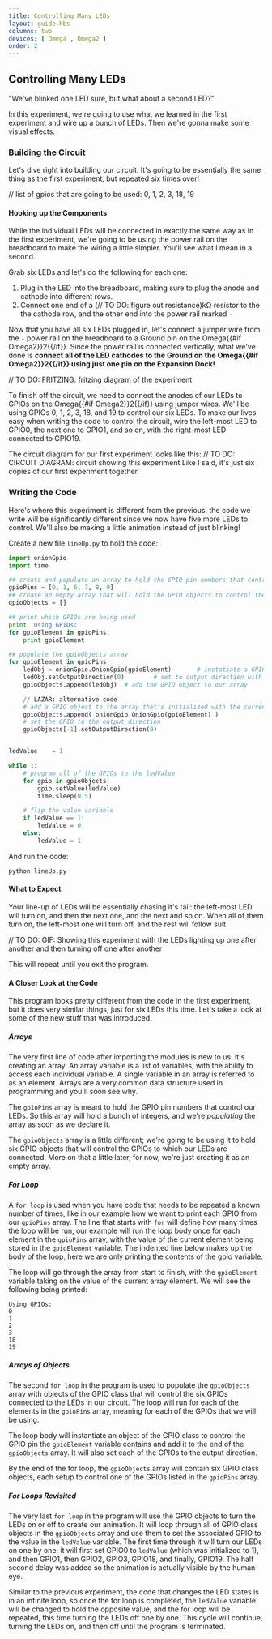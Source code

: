 ```yaml
---
title: Controlling Many LEDs
layout: guide.hbs
columns: two
devices: [ Omega , Omega2 ]
order: 2
---
```


## Controlling Many LEDs

"We've blinked one LED sure, but what about a second LED?"

In this experiment, we're going to use what we learned in the first experiment and wire up a bunch of LEDs. Then we're gonna make some visual effects.

### Building the Circuit

Let's dive right into building our circuit. It's going to be essentially the same thing as the first experiment, but repeated six times over!

// list of gpios that are going to be used: 0, 1, 2, 3, 18, 19



#### Hooking up the Components

While the individual LEDs will be connected in exactly the same way as in the first experiment, we're going to be using the power rail on the breadboard to make the wiring a little simpler. You'll see what I mean in a second.

Grab six LEDs and let's do the following for each one:
1. Plug in the LED into the breadboard, making sure to plug the anode and cathode into different rows.
2. Connect one end of a (// TO DO: figure out resistance)kΩ resistor to the the cathode row, and the other end into the power rail marked `-`

Now that you have all six LEDs plugged in, let's connect a jumper wire from the `-` power rail on the breadboard to a Ground pin on the Omega{{#if Omega2}}2{{/if}}. Since the power rail is connected vertically, what we've done is **connect all of the LED cathodes to the Ground on the Omega{{#if Omega2}}2{{/if}} using just one pin on the Expansion Dock!**

// TO DO: FRITZING: fritzing diagram of the experiment

To finish off the circuit, we need to connect the anodes of our LEDs to GPIOs on the Omega{{#if Omega2}}2{{/if}} using jumper wires. We'll be using GPIOs 0, 1, 2, 3, 18, and 19 to control our six LEDs. To make our lives easy when writing the code to control the circuit, wire the left-most LED to GPIO0, the next one to GPIO1, and so on, with the right-most LED connected to GPIO19.

The circuit diagram for our first experiment looks like this:
// TO DO: CIRCUIT DIAGRAM: circuit showing this experiment
Like I said, it's just six copies of our first experiment together.

### Writing the Code

Here's where this experiment is different from the previous, the code we write will be significantly different since we now have five more LEDs to control. We'll also be making a little animation instead of just blinking!

Create a new file `lineUp.py` to hold the code:
``` python
import onionGpio
import time

## create and populate an array to hold the GPIO pin numbers that control the LEDs
gpioPins = [0, 1, 6, 7, 8, 9]
## create an empty array that will hold the GPIO objects to control the LEDs
gpioObjects = []

## print which GPIOs are being used
print 'Using GPIOs:'
for gpioElement in gpioPins:
	print gpioElement

## populate the gpioObjects array
for gpioElement in gpioPins:
	ledObj = onionGpio.OnionGpio(gpioElement)		# instatiate a GPIO object for this gpio pin
	ledObj.setOutputDirection(0)		# set to output direction with zero being the default value
	gpioObjects.append(ledObj)	# add the GPIO object to our array

	// LAZAR: alternative code
	# add a GPIO object to the array that's initialized with the current GPIO pin number
	gpioObjects.append( onionGpio.OnionGpio(gpioElement) )
	# set the GPIO to the output direction
	gpioObjects[-1].setOutputDirection(0)


ledValue 	= 1

while 1:
	# program all of the GPIOs to the ledValue
	for gpio in gpioObjects:
		gpio.setValue(ledValue)
		time.sleep(0.5)

	# flip the value variable
	if ledValue == 1:
		ledValue = 0
	else:
		ledValue = 1
```

And run the code:
```
python lineUp.py
```

#### What to Expect

Your line-up of LEDs will be essentially chasing it's tail: the left-most LED will turn on, and then the next one, and the next and so on. When all of them turn on, the left-most one will turn off, and the rest will follow suit.

// TO DO: GIF: Showing this experiment with the LEDs lighting up one after another and then turning off one after another

This will repeat until you exit the program.

#### A Closer Look at the Code

This program looks pretty different from the code in the first experiment, but it does very similar things, just for six LEDs this time. Let's take a look at some of the new stuff that was introduced.

##### Arrays

The very first line of code after importing the modules is new to us: it's creating an array. An array variable is a list of variables, with the ability to access each individual variable. A single variable in an array is referred to as an element. Arrays are a very common data structure used in programming and you'll soon see why.

The `gpioPins` array is meant to hold the GPIO pin numbers that control our LEDs. So this array will hold a bunch of integers, and we're *populating* the array as soon as we declare it.

The `gpioObjects` array is a little different; we're going to be using it to hold six GPIO objects that will control the GPIOs to which our LEDs are connected. More on that a little later, for now, we're just creating it as an empty array.


##### For Loop

A `for loop` is used when you have code that needs to be repeated a known number of times, like in our example how we want to print each GPIO from our `gpioPins` array. The line that starts with `for` will define how many times the loop will be run, our example will run the loop body once for each element in the `gpioPins` array, with the value of the current element being stored in the `gpioElement` variable. The indented line below makes up the body of the loop, here we are only printing the contents of the gpio variable.

The loop will go through the array from start to finish, with the `gpioElement` variable taking on the value of the current array element. We will see the following being printed:
```
Using GPIOs:
0
1
2
3
18
19
```

##### Arrays of Objects

The second `for loop` in the program is used to populate the `gpioObjects` array with objects of the GPIO class that will control the six GPIOs connected to the LEDs in our circuit. The loop will run for each of the elements in the `gpioPins` array, meaning for each of the GPIOs that we will be using.

The loop body will instantiate an object of the GPIO class to control the GPIO pin the `gpioElement` variable contains and add it to the end of the `gpioObjects` array. It will also set each of the GPIOs to the output direction.

By the end of the for loop, the `gpioObjects` array will contain six GPIO class objects, each setup to control one of the GPIOs listed in the `gpioPins` array.


##### For Loops Revisited

The very last `for loop` in the program will use the GPIO objects to turn the LEDs on or off to create our animation. It will loop through all of GPIO class objects in the `gpioObjects` array and use them to set the associated GPIO to the value in the `ledValue` variable. The first time through it will turn our LEDs on one by one: it will first set GPIO0 to `ledValue` (which was initialized to 1), and then GPIO1, then GPIO2, GPIO3, GPIO18, and finally, GPIO19. The half second delay was added so the animation is actually visible by the human eye.

Similar to the previous experiment, the code that changes the LED states is in an infinite loop, so once the for loop is completed, the `ledValue` variable will be changed to hold the opposite value, and the for loop will be repeated, this time turning the LEDs off one by one. This cycle will continue, turning the LEDs on, and then off until the program is terminated.
